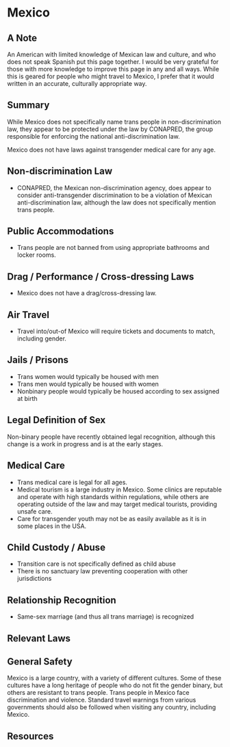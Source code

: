 # Mexico

## A Note

An American with limited knowledge of Mexican law and culture, and who
does not speak Spanish put this page together. I would be very grateful
for those with more knowledge to improve this page in any and all ways.
While this is geared for people who might travel to Mexico, I prefer
that it would written in an accurate, culturally appropriate way.

## Summary

While Mexico does not specifically name trans people in
non-discrimination law, they appear to be protected under the law by
CONAPRED, the group responsible for enforcing the national
anti-discrimination law.

Mexico does not have laws against transgender medical care for any age.

## Non-discrimination Law

 * CONAPRED, the Mexican non-discrimination agency, does appear to
   consider anti-transgender discrimination to be a violation of Mexican
   anti-discrimination law, although the law does not specifically
   mention trans people.

## Public Accommodations

 * Trans people are not banned from using appropriate bathrooms and locker
   rooms.

## Drag / Performance / Cross-dressing Laws

 * Mexico does not have a drag/cross-dressing law.

## Air Travel

 * Travel into/out-of Mexico will require tickets and documents to
   match, including gender.

## Jails / Prisons

 * Trans women would typically be housed with men
 * Trans men would typically be housed with women
 * Nonbinary people would typically be housed according to sex
   assigned at birth

## Legal Definition of Sex

Non-binary people have recently obtained legal recognition, although this
change is a work in progress and is at the early stages.

## Medical Care

 * Trans medical care is legal for all ages.
 * Medical tourism is a large industry in Mexico. Some clinics are
   reputable and operate with high standards within regulations, while
   others are operating outside of the law and may target medical
   tourists, providing unsafe care.
 * Care for transgender youth may not be as easily available as it is in
   some places in the USA.

## Child Custody / Abuse

 * Transition care is not specifically defined as child abuse
 * There is no sanctuary law preventing cooperation with other
   jurisdictions
 
## Relationship Recognition

 * Same-sex marriage (and thus all trans marriage) is recognized

## Relevant Laws

## General Safety

Mexico is a large country, with a variety of different cultures. Some of
these cultures have a long heritage of people who do not fit the gender
binary, but others are resistant to trans people. Trans people in
Mexico face discrimination and violence. Standard travel warnings from
various governments should also be followed when visiting any country,
including Mexico.

## Resources

